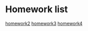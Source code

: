 # Homework list
[homework2](https://github.com/lipu02/computationalphysics_N2014301020076/tree/master/Homework2)
[homework3](https://github.com/lipu02/computationalphysics_N2014301020076/tree/master/Homework3)
[homework4](https://github.com/lipu02/computationalphysics_N2014301020076/tree/master/Homework4)
